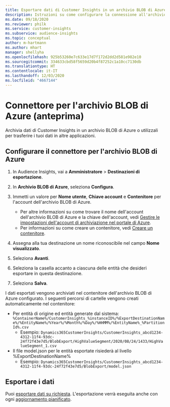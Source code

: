 ```yaml
---
title: Esportare dati di Customer Insights in un archivio BLOB di Azure
description: Istruzioni su come configurare la connessione all'archivio BLOB di Azure.
ms.date: 09/18/2020
ms.reviewer: philk
ms.service: customer-insights
ms.subservice: audience-insights
ms.topic: conceptual
author: m-hartmann
ms.author: mhart
manager: shellyha
ms.openlocfilehash: 925b53260e7c633e17d7f172d2dd2d581e982e10
ms.sourcegitcommit: 334633cbd58f5659d20b4f87252c1a10cc7130db
ms.translationtype: HT
ms.contentlocale: it-IT
ms.lasthandoff: 12/03/2020
ms.locfileid: "4667144"
---
```

# <a name="connector-for-azure-blob-storage-preview"></a>Connettore per l'archivio BLOB di Azure (anteprima)

Archivia dati di Customer Insights in un archivio BLOB di Azure o utilizzali per trasferire i tuoi dati in altre applicazioni.

## <a name="configure-the-connector-for-azure-blob-storage"></a>Configurare il connettore per l'archivio BLOB di Azure

1. In Audience Insights, vai a **Amministratore** > **Destinazioni di esportazione**.

1. In **Archivio BLOB di Azure**, seleziona **Configura**.

1. Immetti un valore per **Nome utente**, **Chiave account** e **Contenitore** per l'account dell'archivio BLOB di Azure.
    - Per altre informazioni su come trovare il nome dell'account dell'archivio BLOB di Azure e la chiave dell'account, vedi [Gestire le impostazioni dell'account di archiviazione nel portale di Azure](https://docs.microsoft.com/azure/storage/common/storage-account-manage).
    - Per informazioni su come creare un contenitore, vedi [Creare un contenitore](https://docs.microsoft.com/azure/storage/blobs/storage-quickstart-blobs-portal#create-a-container).

1. Assegna alla tua destinazione un nome riconoscibile nel campo **Nome visualizzato**.

1. Seleziona **Avanti**.

1. Seleziona la casella accanto a ciascuna delle entità che desideri esportare in questa destinazione.

1. Seleziona **Salva**.

I dati esportati vengono archiviati nel contenitore dell'archivio BLOB di Azure configurato. I seguenti percorsi di cartelle vengono creati automaticamente nel contenitore:

- Per entità di origine ed entità generate dal sistema: `%ContainerName%/CustomerInsights_%instanceID%/%ExportDestinationName%/%EntityName%/%Year%/%Month%/%Day%/%HHMM%/%EntityName%_%PartitionId%.csv`
  - Esempio: `Dynamics365CustomerInsights/CustomerInsights_abcd1234-4312-11f4-93dc-24f72f43e7d5/BlobExport/HighValueSegment/2020/08/24/1433/HighValueSegment_1.csv`
- Il file model.json per le entità esportate risiederà al livello %ExportDestinationName%
  - Esempio: `Dynamics365CustomerInsights/CustomerInsights_abcd1234-4312-11f4-93dc-24f72f43e7d5/BlobExport/model.json`

## <a name="export-the-data"></a>Esportare i dati

Puoi [esportare dati su richiesta](/export-destinations.md#export-data-on-demand). L'esportazione verrà eseguita anche con ogni [aggiornamento pianificato](system.md#schedule-tab).
